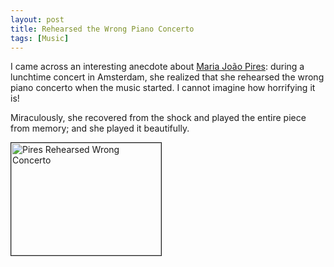 ```yaml
---
layout: post
title: Rehearsed the Wrong Piano Concerto
tags: [Music]
---
```


[P]: https://en.wikipedia.org/wiki/Maria_Jo%C3%A3o_Pires
[G]: https://pages.github.com/
[L]: http://lanyon.getpoole.com/
[M]: https://twitter.com/mdo

I came across an interesting anecdote about [Maria João Pires][P]:
during a lunchtime concert in Amsterdam,
she realized that she rehearsed the wrong piano concerto when the music started.
I cannot imagine how horrifying it is!


Miraculously, she recovered from the shock and played the entire piece from memory; and she played it beautifully.

<a href="http://www.youtube.com/watch?feature=player_embedded&v=CJXnYMl_SuA
" target="_blank"><img src="http://img.youtube.com/vi/CJXnYMl_SuA/0.jpg" 
alt="Pires Rehearsed Wrong Concerto" width="240" height="180" border="1" /></a>

